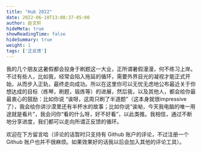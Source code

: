 ```yaml
---
title: "Hub 2022"
date: 2022-06-10T13:08:37-05:00
author: 赵文轩
hideMeta: true
showReadingTime: false
hideSummary: true
weight: 1
tags: ['正反馈']
---
```

我的几个朋友这暑假都会投身于刷题这一大业，正所谓暑假漫漫，何不练习上岸。不过有些人，比如我，经常会陷入拖延的循环，需要外界目光的凝视才能正式开始，从而步入正轨，最终走向成功。所以在这里你可以无忧无虑地公布最近关于你想达成的目标（练琴，刷题，锻炼等）的进展，然后我，以及其他人，都会给你最最衷心的鼓励：比如你说 “诶呀，这周只刷了半道题”（这本身就很impressive了），我会给你讲沙漠里还有半杯水的故事；比如你说“诶呦，今天我电脑的唯一用途就是看片”，我会问你“看的什么呀，好不好看”，以此类推。我相信，通过不断地分享进度，我们都可以走向所谓正反馈的循环。

欢迎在下方留言哈（评论的话暂时只支持有 Github 账户的评论，不过注册一个 Github 账户也并不很麻烦。如果效果好的话我以后会加入其他的评论工具）。